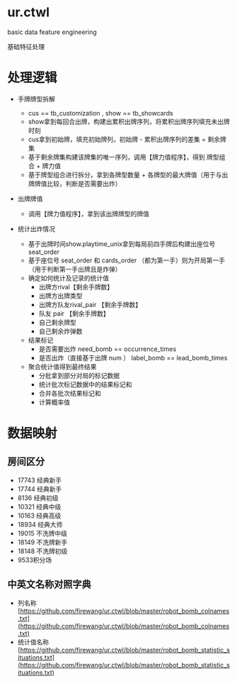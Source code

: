 # ur.ctwl
basic data feature engineering

基础特征处理

# 处理逻辑
* 手牌牌型拆解
    + cus == tb_customization , show == tb_showcards
    + show拿到每回合出牌，构建出累积出牌序列，将累积出牌序列填充未出牌时刻
    + cus拿到初始牌，填充初始牌列，初始牌 - 累积出牌序列的差集 = 剩余牌集 
    + 基于剩余牌集构建该牌集的唯一序列，调用【牌力值程序】，得到 牌型组合 + 牌力值
    + 基于牌型组合进行拆分，拿到各牌型数量 + 各牌型的最大牌值（用于与出牌牌值比较，判断是否需要出炸）
* 出牌牌值
    + 调用【牌力值程序】，拿到该出牌牌型的牌值

* 统计出炸情况
    +  基于出牌时间show.playtime_unix拿到每局前四手牌后构建出座位号 seat_order
    +  基于座位号 seat_order 和 cards_order （都为第一手）则为开局第一手（用于判断第一手出牌且是炸弹）
    +  确定如何统计及记录的统计值
        - 出牌方rival【剩余手牌数】
        - 出牌方出牌类型
        - 出牌方队友rival_pair 【剩余手牌数】
        - 队友 pair 【剩余手牌数】
        - 自己剩余牌型
        - 自己剩余炸弹数
    + 结果标记
        - 是否需要出炸 need_bomb == occurrence_times 
        - 是否出炸（直接基于出牌 num ） label_bomb == lead_bomb_times
    +  聚合统计值得到最终结果
        - 分批拿到部分对局的标记数据
        - 统计批次标记数据中的结果标记和
        - 合并各批次结果标记和
        - 计算概率值

# 数据映射
## 房间区分
- 17743  经典新手
- 17744  经典新手
- 8136  经典初级
- 10321  经典中级
- 10163  经典高级
- 18934  经典大师
- 19015  不洗牌中级
- 18149  不洗牌新手
- 18148  不洗牌初级
- 9533积分场

## 中英文名称对照字典
+ 列名称[https://github.com/firewang/ur.ctwl/blob/master/robot_bomb_colnames.txt](https://github.com/firewang/ur.ctwl/blob/master/robot_bomb_colnames.txt)
+ 统计值名称[https://github.com/firewang/ur.ctwl/blob/master/robot_bomb_statistic_situations.txt](https://github.com/firewang/ur.ctwl/blob/master/robot_bomb_statistic_situations.txt)